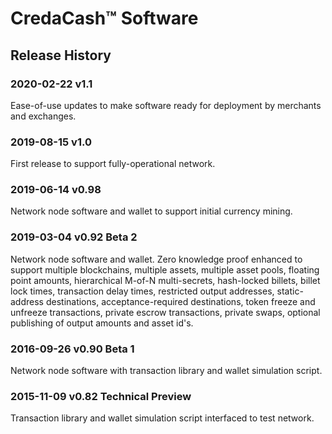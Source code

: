 # CredaCash&trade; Software

<!--- NOTE: This file is in Markdown format, and is intended to be viewed in a Markdown viewer. -->

## Release History

### 2020-02-22 v1.1

Ease-of-use updates to make software ready for deployment by merchants and exchanges.

### 2019-08-15 v1.0

First release to support fully-operational network.

### 2019-06-14 v0.98

Network node software and wallet to support initial currency mining.

### 2019-03-04 v0.92 Beta 2

Network node software and wallet.  Zero knowledge proof enhanced to support multiple blockchains, multiple assets, multiple asset pools, floating point amounts, hierarchical M-of-N multi-secrets, hash-locked billets, billet lock times, transaction delay times, restricted output addresses, static-address destinations, acceptance-required destinations, token freeze and unfreeze transactions, private escrow transactions, private swaps, optional publishing of output amounts and asset id's.

### 2016-09-26 v0.90 Beta 1

Network node software with transaction library and wallet simulation script.

### 2015-11-09 v0.82 Technical Preview

Transaction library and wallet simulation script interfaced to test network.
